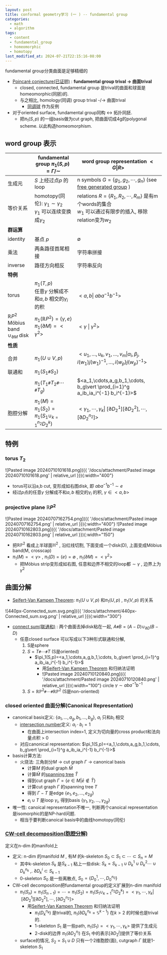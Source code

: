 ```yaml
---
layout: post
title: conformal geometry学习 (一 ) -- fundamental group
categories:
  - math
  - algorithm
tags:
  - content
  - fundamental_group
  - homeomorphic
  - homotopy
last_modified_at: 2024-07-21T22:15:16-08:00
---
```


fundamental group分类曲面是足够精细的

- [Poincaré conjecture(已证明)](https://en.wikipedia.org/wiki/Poincaré_conjecture) : **fundamental group trival -> 曲面trival** 
	- closed, connected, fundamental group 是trival的曲面和球面是homeomorphic(同胚)的.
	- 与之相比, homology(同调) group trival -/-> 曲面trival
		- [同调球](https://en.wikipedia.org/wiki/Homology_sphere) 作为反例
- 对于oriented surface, fundamental group同构 <-> 拓扑同胚.
	- 把$\pi_1(S,p)$ 的一组basis做为cut graph, 把曲面切成4g的polygonal scheme. 以此构造homeomorphism.

## word group 表示

|                                                          | fundamental group $\pi_1(S,p)=\Gamma/\sim$                                      | word group representation $<G\vert R>$                                                                                  |
| -------------------------------------------------------- | ------------------------------------------------------------------------------- | ----------------------------------------------------------------------------------------------------------------------- |
| 生成元                                                      | $S$ 上经过点$p$ 的loop                                                               | n symbols $G=\lbrace g_1,g_2,\cdots,g_n\rbrace$ (see [free generated group](https://en.wikipedia.org/wiki/Free_group) ) |
| 等价关系                                                     | homotopy(同伦): $\gamma_1\sim \gamma_2$ <br> $\gamma_1$ 可以连续变换成$\gamma_2$         | relations $R=\lbrace R_1,R_2,\cdots,R_m\rbrace$ 是有m个words的集合<br>$w_1$ 可以通过有限步的插入, 移除relation变为$w_2$                     |
| **群运算**                                                  |                                                                                 |                                                                                                                         |
| identity                                                 | 基点 $p$                                                                          | $\emptyset$                                                                                                             |
| 乘法                                                       | 两条路径首尾相接                                                                        | 字符串拼接                                                                                                                   |
| inverse                                                  | 路径方向相反                                                                          | 字符串反向                                                                                                                   |
| **特例**                                                   |                                                                                 |                                                                                                                         |
| torus                                                    | $\pi_1(T,p)$<br>任意$\gamma$ 分解成不和$a,b$ 相交的$\gamma_i$ 的积                          | $<a,b\vert \ aba^{-1}b^{-1}>$                                                                                           |
| $\mathbb {R}P^2$<br>Möbius band $\cup_{\partial M}$ disk | $\pi_1(\mathbb{R}P^2)=\lbrace\gamma,e\rbrace$<br>$\pi_1(\partial M)=<\gamma^2>$ | $<\gamma\ \vert\  \gamma^2>$                                                                                            |
| **性质**                                                   |                                                                                 |                                                                                                                         |
| 合并                                                       | $\pi_1(U\cup V, p)$                                                             | $<u_1,\dots,u_k,v_1,\dots,v_m\vert \alpha_i,\beta_j,i(w_1)j(w_1)^{-1},\dots,i(w_p)j(w_p)^{-1}>$                         |
| 联通和                                                      | $\pi_1(S_1 \texttt{\#} S_2)$                                                    |                                                                                                                         |
|                                                          | $\pi_1(T_1 \texttt{\#}T_2 \texttt{\#}\cdots  \texttt{\#} T_g)$                  | $<a_1,\cdots,a_g,b_1,\cdots, b_g\vert \prod_{i=1}^g a_ib_ia_i^{-1} b_i^{-1}>$                                           |
| 胞腔分解                                                     | $\pi_1(M)=\pi_1(S_2)=\pi_1(S_1\cup_{k=1}^{n_2}D_2^k)$                           | $<\gamma_1,\cdots,\gamma_k\vert\  [\partial D_2^1][\partial D_2^2],\cdots, [\partial D_2^{n_2}]>$                       |


## 特例

### torus $T_2$ 

![Pasted image 20240710101618.png]({{ '/docs/attachment/Pasted image 20240710101618.png' | relative_url }}){:width="400"}

- torus可以沿a,b cut, 变形成如右图disk, 即 $aba^{-1}b^{-1}\sim e$ 
- 经过$p$点的任意$\gamma$ 分解成不和$a,b$ 相交的$\gamma_i$ 的积, $\gamma\in <a,b>$ 

### projective plane $\mathbb{R}P^2$ 

![Pasted image 20240707162754.png]({{ '/docs/attachment/Pasted image 20240707162754.png' | relative_url }}){:width="400"} ![Pasted image 20240710162803.png]({{ '/docs/attachment/Pasted image 20240710162803.png' | relative_url }}){:width="150"} 

- 把$\mathbb{RP}^2$ 看成上半球面$\mathbb H^2$ , 沿红线切割, 下面变成一个disk(D), 上面变成Möbius band(M, crosscap)
- $\pi_1(M)=<\gamma>$ , $\pi_1(D)=\lbrace e\rbrace=\emptyset$ , $\pi_1(\partial M)=<\gamma^2>$ 
	- 把Möbius strip变形成如右图, 任意和边界不相交的loop都$\sim\gamma$ , 边界上为 $\gamma^2$   

## 曲面分解

- [Seifert-Van Kampen Theorem](https://en.wikipedia.org/wiki/Seifert–Van_Kampen_theorem): $\pi_1(U\cup V, p)$ 和$\pi_1(U,p)$ , $\pi_1(V,p)$ 的关系

![440px-Connected_sum.svg.png]({{ '/docs/attachment/440px-Connected_sum.svg.png' | relative_url }}){:width="300"}

- [connect sum(联通和)](https://en.wikipedia.org/wiki/Connected_sum) : 两个曲面去掉disk粘在一起, $A \texttt{\#} B=(A-D)\cup_{\partial D}(B-D)$    
	- 任意closed surface 可以写成以下3种形式联通和分解, 
		1. S是sphere
		2. $S=T\texttt{\#} \cdots \texttt{\#}T$  (S是oriented)
			- $\pi_1(S,p)=<a_1,\cdots,a_g,b_1,\cdots, b_g\vert \prod_{i=1}^g a_ib_ia_i^{-1} b_i^{-1}>$ 
				- 用[Seifert-Van Kampen Theorem](https://en.wikipedia.org/wiki/Seifert–Van_Kampen_theorem) 和归纳法证明
				- ![Pasted image 20240710120840.png]({{ '/docs/attachment/Pasted image 20240710120840.png' | relative_url }}){:width="100"} circle $\gamma\sim aba^{-1}b^{-1}$ 
		3.  $S = \mathbb{RP}^2 \texttt{\#} \cdots \texttt{\#}\mathbb{RP}^2$ (S是non-oriented)

###  closed oriented 曲面分解(Canonical Representation)

- canonical basis定义: $\{a_1,\dots,a_g,b_1,\dots,b_g\}$, $a_i$ 只和$b_i$ 相交
	- [intersection number](https://en.wikipedia.org/wiki/Intersection_number)定义: $a_i\cdot b_i=1$ 
		- 在曲面上intersection index=1, 定义为切向量的cross product和法向量点积 > 0
	- 对应canonical representation: $\pi_1(S,p)=<a_1,\cdots,a_g,b_1,\cdots, b_g\vert \prod_{i=1}^g a_ib_ia_i^{-1} b_i^{-1}>$ 
- basis计算方法: 
	- 火烧法: 三角剖分$M$ -> cut graph $\Gamma$  -> canonical basis
		- 计算$M$ 的dual graph $\bar M$
		- 计算$\bar M$ 的[spanning tree](https://en.wikipedia.org/wiki/Spanning_tree) $\bar T$
		- 得到cut graph $\Gamma = \lbrace e\in M\vert \bar e \notin \bar T\rbrace$  
		- 计算cut graph $\Gamma$ 的spanning tree $T$ 
		- 得到 $\Gamma-T$ 是edge $\lbrace e_1, e_2,\dots, e_{2g}\rbrace$ 
		- $e_i\cup T$ 是loop $\gamma_i$, 得到basis $\lbrace \gamma_1, \gamma_2,\dots, \gamma_{2g}\rbrace$ 
- 唯一性: canoical representation不唯一, 判断两个canoical representation是isomorphic的是NP-hard问题.
	- 相当于要判断canoical basis中的曲线homotopy(同伦)

### [CW-cell decomposition(胞腔分解)](https://en.wikipedia.org/wiki/CW_complex) 

定义在n-dim 的manifold上

- 定义: n-dim 的manifold $M$ , 有$M$ 的k-skeleton $S_0\subset S_1\subset \cdots \subset S_n=M$  
	- 其中k-skeleton $S_k$ 是$S_{k-1}$ 粘上一些disk:  $S_k=S_{k-1}\cup D_k^1\cup D_k^2\cdots \cup D_k^{n_k}$ ,. $\partial D_k^i\subset S_{k-1}$   
	- 0-skeleton $S_0$ 是一些离散点, $S_0=\lbrace D_0^1,\cdots, D_0^{n_0}\rbrace$ 
- CW-cell decomposition把fundamental group的定义扩展到n-dim manifold
	- $\pi_1(S_n)=\pi_1(S_{n-1})=\cdots=\pi_1(S_2)=\pi_1(S_1\cup_{k=1}^{n_2}D_2^k)=<\gamma_1,\cdots,\gamma_k\vert\  [\partial D_2^1][\partial D_2^2],\cdots, [\partial D_2^{n_2}]>$ 
		- 用[Seifert-Van Kampen Theorem](https://en.wikipedia.org/wiki/Seifert–Van_Kampen_theorem) 和归纳法证明
			- $\pi_1(D_k^{n_k})$ 是trival的, $\pi_1(\partial D_k^{n_k}=\mathbb S^{k-1})$ 在$k> 2$ 的时候也是trival的.
			- 1-skeleton $S_1$ 是一些path, $\pi_1(S_1)=<\gamma_1,\cdots,\gamma_k>$ 提供了生成元
			- 2-disk的边界 $\pi_1(\partial D_2^{n_j})$ 在$S_1$ 中的表示$[\partial D_2^j]$提供了等价关系
	- surface的情况, $S_2=S_1\cup D$ 只有一个2维胞腔(面), cutgraph $\Gamma$ 就是1-skeleton $S_1$ 


